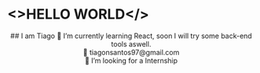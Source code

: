 # <>HELLO WORLD</> 
<p align="center">
## I am Tiago
🌱 I’m currently learning React, soon I will try some back-end tools aswell.</br>
📧 tiagonsantos97@gmail.com </br>
👯 I’m looking for a Internship

</p>

<!--
**dariish/dariish** is a ✨ _special_ ✨ repository because its `README.md` (this file) appears on your GitHub profile.

Here are some ideas to get you started:

- 🔭 I’m currently working on ...
- 🌱 I’m currently learning ...
- 👯 I’m looking to collaborate on ...
- 🤔 I’m looking for help with ...
- 💬 Ask me about ...
- 📫 How to reach me: ...
- 😄 Pronouns: ...
- ⚡ Fun fact: ...
-->
